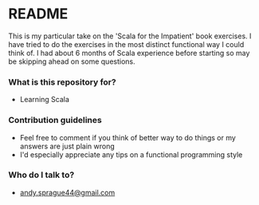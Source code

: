 # README #

This is my particular take on the 'Scala for the Impatient' book exercises.  I have tried to do the exercises in the most distinct functional way I could think of.  I had about 6 months of Scala experience before starting so may be skipping ahead on some questions.

### What is this repository for? ###

* Learning Scala

### Contribution guidelines ###

* Feel free to comment if you think of better way to do things or my answers are just plain wrong
* I'd especially appreciate any tips on a functional programming style

### Who do I talk to? ###

* andy.sprague44@gmail.com
